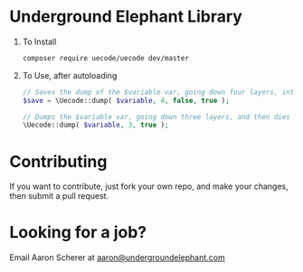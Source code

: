 Underground Elephant Library
======

1. To Install
	
	```sh
	composer require uecode/uecode dev/master
	```

2. To Use, after autoloading

	```php
	// Saves the dump of the $variable var, going down four layers, into $save
	$save = \Uecode::dump( $variable, 4, false, true );

	// Dumps the $variable var, going down three layers, and then dies
	\Uecode::dump( $variable, 3, true );
	```

Contributing
=====

If you want to contribute, just fork your own repo, and make your changes, then submit a pull request.


Looking for a job?
=====
Email Aaron Scherer at aaron@undergroundelephant.com
